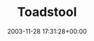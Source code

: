 ---
title:		"Toadstool"
type:		"photos"
mediatype:		"upload"
location:		"Howth, Ireland"
date:		"2003-11-28 17:31:28+00:00"
album:		"nature"
filename:		"cliffs-toadstool.md"
series:		"plants"
cl_public_id:		"nature/cliffs-toadstool"
cl_version:		1497005029
format:		"jpg"
bytes:		1790666
width:		2160
height:		1440
colours:
- "#D3DEF4"
- "#343B1B"
- "#3B341D"
- "#242D05"
- "#3D2820"
- "#705240"
- "#725F40"
- "#D7C2B7"
- "#262005"
- "#7E6F69"
- "#25371D"
- "#566435"
- "#DEEBF7"
- "#1E0B04"
- "#6A663C"
- "#0C1F02"
- "#413D36"
- "#CEA586"
- "#616538"
- "#7E7E8F"
- "#D2AF84"
exposure_mode:		"Auto"
program:		"Program AE"
aperture:		"2.8"
focal_length:		"8.0 mm"
iso:		"200"
shutter_speed:		"1/8"
metering:		"Average"
flash:		"Off, Did not fire"
white_balance:		"Auto"
colour_temp:		"No colour temperature"
has_crop:		"No"
orientation:		"Horizontal (normal)"
camera_model:		"KODAK DX4330 DIGITAL CAMERA"
lens_info:		"No lens info"
artist: "Matt Finucane"
x_resolution:		"230"
y_resolution:		"230"
---